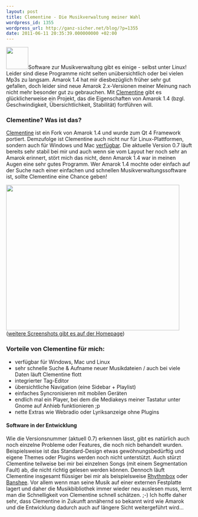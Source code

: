 ```yaml
---
layout: post
title: Clementine - Die Musikverwaltung meiner Wahl
wordpress_id: 1355
wordpress_url: http://ganz-sicher.net/blog/?p=1355
date: 2011-06-11 20:35:39.000000000 +02:00
---
```

<a href="http://ganz-sicher.net/blog/wp-content/uploads/clementine_icon.png"><img class="size-full wp-image-1360 alignleft" title="clementine_icon" src="http://ganz-sicher.net/blog/wp-content/uploads/clementine_icon.png" alt="" width="60" height="60" /></a>Software zur Musikverwaltung gibt es einige - selbst unter Linux! Leider sind diese Programme nicht selten unübersichtlich oder bei vielen Mp3s zu langsam. Amarok 1.4 hat mir diesbezüglich früher sehr gut gefallen, doch leider sind neue Amarok 2.x-Versionen meiner Meinung nach nicht mehr besonder gut zu gebrauchen. Mit <a href="http://www.clementine-player.org">Clementine</a> gibt es glücklicherweise ein Projekt, das die Eigenschaften von Amarok 1.4 (bzgl. Geschwindigkeit, Übersichtlichkeit, Stabilität) fortführen will.

<!--more-->
<h3>Clementine? Was ist das?</h3>
<a href="http://www.clementine-player.org/">Clementine</a> ist ein Fork von Amarok 1.4 und wurde zum Qt 4 Framework portiert. Demzufolge ist Clementine auch nicht nur für Linux-Plattformen, sondern auch für Windows und Mac <a href="http://www.clementine-player.org/downloads">verfügbar</a>. Die aktuelle Version 0.7 läuft bereits sehr stabil bei mir und auch wenn sie vom Layout her noch sehr an Amarok erinnert, stört mich das nicht, denn Amarok 1.4 war in meinen Augen eine sehr gutes Programm. Wer Amarok 1.4 mochte oder einfach auf der Suche nach einer einfachen und schnellen Musikverwaltungssoftware ist, sollte Clementine eine Chance geben!

<a href="http://ganz-sicher.net/blog/wp-content/uploads/Screenshot.png"><img src="http://ganz-sicher.net/blog/wp-content/uploads/Screenshot.png" alt="" width="470" height="395" /></a>
(<a href="http://www.clementine-player.org/screenshots">weitere Screenshots gibt es auf der Homepage</a>)
<h3>Vorteile von Clementine für mich:</h3>
<ul>
	<li>verfügbar für Windows, Mac und Linux</li>
	<li>sehr schnelle Suche &amp; Aufname neuer Musikdateien / auch bei viele Daten läuft Clementine flott</li>
	<li>integrierter Tag-Editor</li>
	<li>übersichtliche Navigation (eine Sidebar + Playlist)</li>
	<li>einfaches Syncronisieren mit mobilen Geräten</li>
	<li>endlich mal ein Player, bei dem die Mediakeys meiner Tastatur unter Gnome auf Anhieb funktionieren ;p</li>
	<li>nette Extras wie Webradio oder Lyriksanzeige ohne Plugins</li>
</ul>
<h4>Software in der Entwicklung</h4>
Wie die Versionsnummer (aktuell 0.7) erkennen lässt, gibt es natürlich auch noch einzelne Probleme oder Features, die noch nich behandelt wurden. Beispielsweise ist das Standard-Design etwas gewöhnungsbedürftig und eigene Themes oder Plugins werden noch nicht unterstützt. Auch stürzt Clementine teilweise bei mir bei einzelnen Songs (mit einem Segmentation Fault) ab, die nicht richtig gelesen werden können. Dennoch läuft Clementine insgesamt flüssiger bei mir als beispielsweise <a href="http://projects.gnome.org/rhythmbox/">Rhythmbox</a> oder <a href="http://banshee.fm/">Banshee</a>. Vor allem wenn man seine Musik auf einer externen Festplatte lagert und daher die Musikbibliothek immer wieder neu auslesen muss, lernt man die Schnelligkeit von Clementine schnell schätzen. ;-) Ich hoffe daher sehr, dass Clementine in Zukunft annähernd so bekannt wird wie Amarok und die Entwicklung dadurch auch auf längere Sicht weitergeführt wird...

